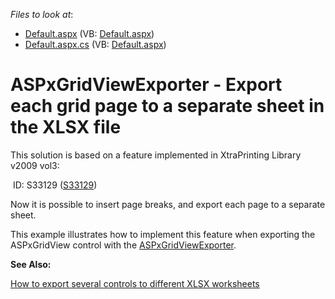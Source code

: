 <!-- default file list -->
*Files to look at*:

* [Default.aspx](./CS/WebSite/Default.aspx) (VB: [Default.aspx](./VB/WebSite/Default.aspx))
* [Default.aspx.cs](./CS/WebSite/Default.aspx.cs) (VB: [Default.aspx](./VB/WebSite/Default.aspx))
<!-- default file list end -->
# ASPxGridViewExporter - Export each grid page to a separate sheet in the XLSX file


<p>This solution is based on a feature implemented in XtraPrinting Library v2009 vol3:</p><p> ID: S33129 (<a href="https://www.devexpress.com/Support/Center/p/S33129">S33129</a>)</p><p>Now it is possible to insert page breaks, and export each page to a separate sheet.</p><p>This example illustrates how to implement this feature when exporting the ASPxGridView control with the <a href="http://documentation.devexpress.com/#AspNet/clsDevExpressWebASPxGridViewExportASPxGridViewExportertopic"><u>ASPxGridViewExporter</u></a>.</p><p><strong>See Also</strong><strong>:</strong></p><p><a href="https://www.devexpress.com/Support/Center/p/E3626">How to export several controls to different XLSX worksheets</a></p>

<br/>


